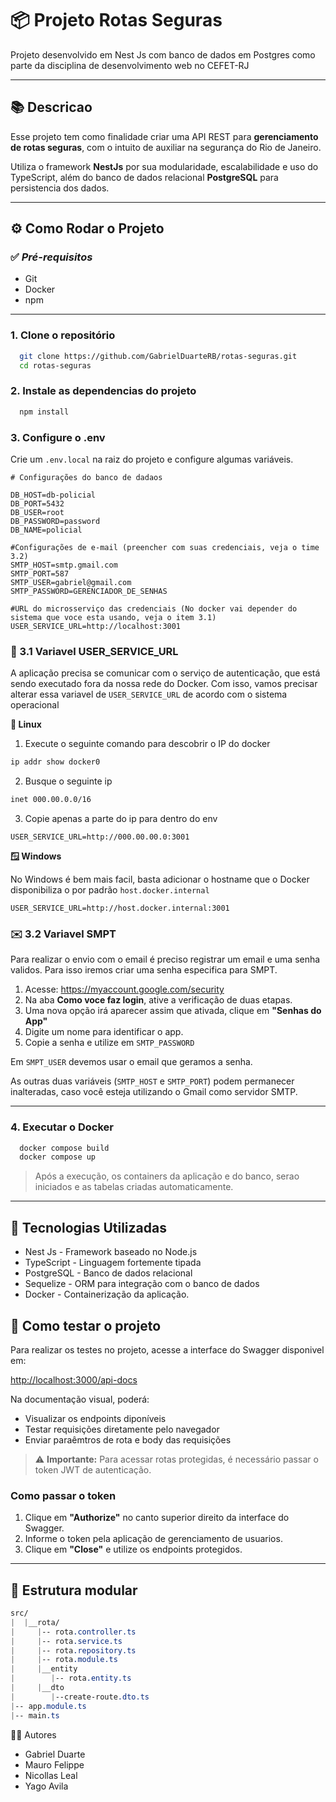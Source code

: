 # 📦 Projeto Rotas Seguras

Projeto desenvolvido em Nest Js com banco de dados em Postgres como parte da disciplina de desenvolvimento web no CEFET-RJ

---

## 📚 Descricao

Esse projeto tem como finalidade criar uma API REST para **gerenciamento de rotas seguras**, com o intuito de auxiliar na segurança do Rio de Janeiro.

Utiliza o framework **NestJs** por sua modularidade, escalabilidade e uso do TypeScript, além do banco de dados relacional **PostgreSQL** para persistencia dos dados.

---

## ⚙️ Como Rodar o Projeto

### ✅ *Pré-requisitos*
- Git
- Docker
- npm

---

### 1. Clone o repositório

```bash
  git clone https://github.com/GabrielDuarteRB/rotas-seguras.git
  cd rotas-seguras
```

### 2. Instale as dependencias do projeto

```bash
  npm install
```

### 3. Configure o .env

Crie um `.env.local` na raiz do projeto e configure algumas variáveis.

```env
# Configurações do banco de dadaos

DB_HOST=db-policial
DB_PORT=5432
DB_USER=root
DB_PASSWORD=password
DB_NAME=policial

#Configurações de e-mail (preencher com suas credenciais, veja o time 3.2)
SMTP_HOST=smtp.gmail.com
SMTP_PORT=587
SMTP_USER=gabriel@gmail.com
SMTP_PASSWORD=GERENCIADOR_DE_SENHAS

#URL do microsserviço das credenciais (No docker vai depender do sistema que voce esta usando, veja o item 3.1)
USER_SERVICE_URL=http://localhost:3001
```

### 🔗 3.1 Variavel USER_SERVICE_URL

A aplicação precisa se comunicar com o serviço de autenticação, que está sendo executado fora da nossa rede do Docker. Com isso, vamos precisar alterar essa variavel de `USER_SERVICE_URL` de acordo com o sistema operacional

**🐧 Linux**

1. Execute o seguinte comando para descobrir o IP do docker

```bash
ip addr show docker0
```

2. Busque o seguinte ip

```bash
inet 000.00.0.0/16
```

3. Copie apenas a parte do ip para dentro do env

```env
USER_SERVICE_URL=http://000.00.00.0:3001
```

**🪟 Windows**

No Windows é bem mais facil, basta adicionar o hostname que o Docker disponibiliza o por padrão `host.docker.internal`

```env
USER_SERVICE_URL=http://host.docker.internal:3001
```

### ✉️ 3.2 Variavel SMPT

Para realizar o envio com o email é preciso registrar um email e uma senha validos. Para isso iremos criar uma senha especifica para SMPT.

1. Acesse: https://myaccount.google.com/security
2. Na aba **Como voce faz login**, ative a verificação de duas etapas.
3. Uma nova opção irá aparecer assim que ativada, clique em **"Senhas do App"**
4. Digite um nome para identificar o app.
5. Copie a senha e utilize em `SMTP_PASSWORD`

Em `SMPT_USER` devemos usar o email que geramos a senha.

As outras duas variáveis (`SMTP_HOST` e `SMTP_PORT`) podem permanecer inalteradas, caso você esteja utilizando o Gmail como servidor SMTP.

---

### 4. Executar o Docker

```bash
  docker compose build
  docker compose up
```

> Após a execução, os containers da aplicação e do banco, serao iniciados e as tabelas criadas automaticamente.

---

## 🚀 Tecnologias Utilizadas

- Nest Js - Framework baseado no Node.js
- TypeScript - Linguagem fortemente tipada
- PostgreSQL - Banco de dados relacional
- Sequelize - ORM para integração com o banco de dados
- Docker - Containerização da aplicação.

## 🧪 Como testar o projeto

Para realizar os testes no projeto, acesse a interface do Swagger disponivel em:

[http://localhost:3000/api-docs](http://localhost:3000/api-docs)

Na documentação visual, poderá:

- Visualizar os endpoints diponíveis
- Testar requisições diretamente pelo navegador
- Enviar paraêmtros de rota e body das requisições

> ⚠️ **Importante:** Para acessar rotas protegidas, é necessário passar o token JWT de autenticação.

### Como passar o token

1. Clique em **"Authorize"** no canto superior direito da interface do Swagger.
2. Informe o token pela aplicação de gerenciamento de usuarios.
3. Clique em **"Close"** e utilize os endpoints protegidos.

---

## 📁 Estrutura modular

``` css
src/
|  |__rota/
|     |-- rota.controller.ts
|     |-- rota.service.ts
|     |-- rota.repository.ts
|     |-- rota.module.ts
|     |__entity
|        |-- rota.entity.ts
|     |__dto
|        |--create-route.dto.ts
|-- app.module.ts
|-- main.ts
```

👨‍💻 Autores

- Gabriel Duarte
- Mauro Felippe
- Nicollas Leal
- Yago Avila
